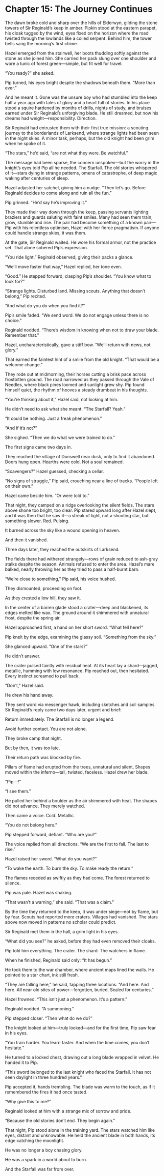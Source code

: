 # Chapter 15: The Journey Continues

The dawn broke cold and sharp over the hills of Elderwyn, gilding the stone towers of Sir Reginald’s keep in amber. Pipkin stood at the eastern parapet, his cloak tugged by the wind, eyes fixed on the horizon where the road twisted through the lowlands like a coiled serpent. Behind him, the tower bells sang the morning’s first chime.

Hazel emerged from the stairwell, her boots thudding softly against the stone as she joined him. She carried her pack slung over one shoulder and wore a tunic of forest green—simple, but fit well for travel.

“You ready?” she asked.

Pip turned, his eyes bright despite the shadows beneath them. “More than ever.”

And he meant it. Gone was the unsure boy who had stumbled into the keep half a year ago with tales of glory and a heart full of stories. In his place stood a squire hardened by months of drills, nights of study, and bruises earned under Sir Reginald’s unforgiving blade. He still dreamed, but now his dreams had weight—responsibility. Direction.

Sir Reginald had entrusted them with their first true mission: a scouting journey to the borderlands of Larksend, where strange lights had been seen in the night skies. A minor task, perhaps, but the old knight had been grim when he spoke of it.

“The stars,” he’d said, “are not what they were. Be watchful.”

The message had been sparse, the concern unspoken—but the worry in the knight’s eyes told Pip all he needed. The Starfall. The old stories whispered of it—stars dying in strange patterns, omens of catastrophe, of deep magic waking after centuries of sleep.

Hazel adjusted her satchel, giving him a nudge. “Then let’s go. Before Reginald decides to come along and ruin all the fun.”

Pip grinned. “He’d say he’s improving it.”

They made their way down through the keep, passing servants lighting braziers and guards saluting with faint smiles. Many had seen them train, grow, stumble and rise. The pair had become something of a known pair—Pip with his relentless optimism, Hazel with her fierce pragmatism. If anyone could handle strange skies, it was them.

At the gate, Sir Reginald waited. He wore his formal armor, not the practice set. That alone sobered Pip’s expression.

“You ride light,” Reginald observed, giving their packs a glance.

“We’ll move faster that way,” Hazel replied, her tone even.

“Good.” He stepped forward, clasping Pip’s shoulder. “You know what to look for?”

“Strange lights. Disturbed land. Missing scouts. Anything that doesn’t belong,” Pip recited.

“And what do you do when you find it?”

Pip’s smile faded. “We send word. We do not engage unless there is no choice.”

Reginald nodded. “There’s wisdom in knowing when not to draw your blade. Remember that.”

Hazel, uncharacteristically, gave a stiff bow. “We’ll return with news, not glory.”

That earned the faintest hint of a smile from the old knight. “That would be a welcome change.”

They rode out at midmorning, their horses cutting a brisk pace across frostbitten ground. The road narrowed as they passed through the Vale of Needles, where black pines loomed and sunlight grew shy. Pip found himself quiet, the rhythm of hooves a steady drumbeat in his thoughts.

“You’re thinking about it,” Hazel said, not looking at him.

He didn’t need to ask what she meant. “The Starfall? Yeah.”

“It could be nothing. Just a freak phenomenon.”

“And if it’s not?”

She sighed. “Then we do what we were trained to do.”

The first signs came two days in.

They reached the village of Dunswell near dusk, only to find it abandoned. Doors hung open. Hearths were cold. Not a soul remained.

“Scavengers?” Hazel guessed, checking a cellar.

“No signs of struggle,” Pip said, crouching near a line of tracks. “People left on their own.”

Hazel came beside him. “Or were told to.”

That night, they camped on a ridge overlooking the silent fields. The stars above shone too bright, too clear. Pip stared upward long after Hazel slept, and it was then that he saw it—a streak of light, not a shooting star, but something slower. Red. Pulsing.

It burned across the sky like a wound opening in heaven.

And then it vanished.

Three days later, they reached the outskirts of Larksend.

The fields there had withered strangely—rows of grain reduced to ash-gray stalks despite the season. Animals refused to enter the area. Hazel’s mare balked, nearly throwing her as they tried to pass a half-burnt barn.

“We’re close to something,” Pip said, his voice hushed.

They dismounted, proceeding on foot.

As they crested a low hill, they saw it.

In the center of a barren glade stood a crater—deep and blackened, its edges melted like wax. The ground around it shimmered with unnatural frost, despite the spring air.

Hazel approached first, a hand on her short sword. “What fell here?”

Pip knelt by the edge, examining the glassy soil. “Something from the sky.”

She glanced upward. “One of the stars?”

He didn’t answer.

The crater pulsed faintly with residual heat. At its heart lay a shard—jagged, metallic, humming with low resonance. Pip reached out, then hesitated. Every instinct screamed to pull back.

“Don’t,” Hazel said.

He drew his hand away.

They sent word via messenger hawk, including sketches and soil samples. Sir Reginald’s reply came two days later, urgent and brief:

Return immediately. The Starfall is no longer a legend.

Avoid further contact. You are not alone.

They broke camp that night.

But by then, it was too late.

Their return path was blocked by fire.

Pillars of flame had erupted from the trees, unnatural and silent. Shapes moved within the inferno—tall, twisted, faceless. Hazel drew her blade.

“Pip—!”

“I see them.”

He pulled her behind a boulder as the air shimmered with heat. The shapes did not advance. They merely watched.

Then came a voice. Cold. Metallic.

“You do not belong here.”

Pip stepped forward, defiant. “Who are you?”

The voice replied from all directions. “We are the first to fall. The last to rise.”

Hazel raised her sword. “What do you want?”

“To wake the earth. To burn the sky. To make ready the return.”

The flames receded as swiftly as they had come. The forest returned to silence.

Pip was pale. Hazel was shaking.

“That wasn’t a warning,” she said. “That was a claim.”

By the time they returned to the keep, it was under siege—not by flame, but by fear. Scouts had reported more craters. Villages had vanished. The stars above now moved in patterns no scholar could predict.

Sir Reginald met them in the hall, a grim light in his eyes.

“What did you see?” he asked, before they had even removed their cloaks.

Pip told him everything. The crater. The shard. The watchers in flame.

When he finished, Reginald said only: “It has begun.”

He took them to the war chamber, where ancient maps lined the walls. He pointed to a star chart, ink still fresh.

“They are falling here,” he said, tapping three locations. “And here. And here. All near old sites of power—forgotten, buried. Sealed for centuries.”

Hazel frowned. “This isn’t just a phenomenon. It’s a pattern.”

Reginald nodded. “A summoning.”

Pip stepped closer. “Then what do we do?”

The knight looked at him—truly looked—and for the first time, Pip saw fear in his eyes.

“You train harder. You learn faster. And when the time comes, you don’t hesitate.”

He turned to a locked chest, drawing out a long blade wrapped in velvet. He handed it to Pip.

“This sword belonged to the last knight who faced the Starfall. It has not seen daylight in three hundred years.”

Pip accepted it, hands trembling. The blade was warm to the touch, as if it remembered the fires it had once tasted.

“Why give this to me?”

Reginald looked at him with a strange mix of sorrow and pride.

“Because the old stories don’t end. They begin again.”

That night, Pip stood alone in the training yard. The stars watched him like eyes, distant and unknowable. He held the ancient blade in both hands, its edge catching the moonlight.

He was no longer a boy chasing glory.

He was a spark in a world about to burn.

And the Starfall was far from over.